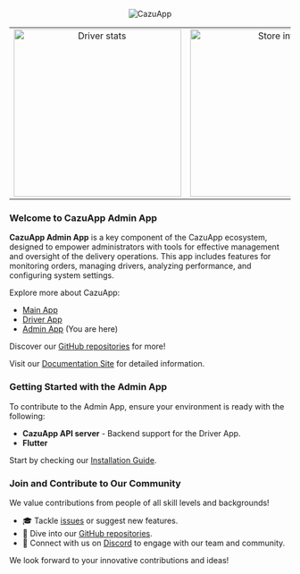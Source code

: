 <p align="center">
  <img src="https://www.cazuapp.dev/assets/images/logo.png" alt="CazuApp">
</p>

<table>
    <tr style="border: 0px;">
    <td align="center" style="border:0px;">
      <img src="https://www.cazuapp.dev/assets/images/all/driver_stats.png" width="300" alt="Driver stats">
    </td>
    <td align="center" style="border:0px;">
      <img src="https://www.cazuapp.dev/assets/images/all/store_info.png" width="300" alt="Store info">
    </td>
  </tr>
</table>


### Welcome to CazuApp Admin App

**CazuApp Admin App** is a key component of the CazuApp ecosystem, designed to empower administrators with tools for effective management and oversight of the delivery operations. This app includes features for monitoring orders, managing drivers, analyzing performance, and configuring system settings.

Explore more about CazuApp:
- [Main App](https://github.com/cazuapp/main-app)
- [Driver App](https://github.com/cazuapp/driver-app)
- [Admin App](https://github.com/cazuapp/admin-app) (You are here)

Discover our [GitHub repositories](https://github.com/cazuapp) for more!

Visit our [Documentation Site](https://docs.cazuapp.dev/) for detailed information.

### Getting Started with the Admin App

To contribute to the Admin App, ensure your environment is ready with the following:

- **CazuApp API server** - Backend support for the Driver App.
- **Flutter** 

Start by checking our [Installation Guide](https://docs.cazuapp.dev/core_apps/install).

### Join and Contribute to Our Community

We value contributions from people of all skill levels and backgrounds!

- 🎓 Tackle [issues](https://github.com/cazuapp/admin-app/issues) or suggest new features.
- 🌵 Dive into our [GitHub repositories](https://github.com/cazuapp).
- 💬 Connect with us on [Discord](https://discord.cazuapp.dev) to engage with our team and community.

We look forward to your innovative contributions and ideas!